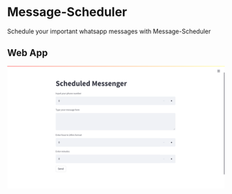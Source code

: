 # Message-Scheduler

Schedule your important whatsapp messages with Message-Scheduler

## Web App 

![Img](https://github.com/Hrushi11/Message-Scheduler/blob/main/assets/webapp.png?raw=true)
